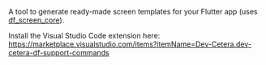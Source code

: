 A tool to generate ready-made screen templates for your Flutter app (uses [df_screen_core](https://pub.dev/packages/df_screen_core)).

Install the Visual Studio Code extension here: https://marketplace.visualstudio.com/items?itemName=Dev-Cetera.dev-cetera-df-support-commands
